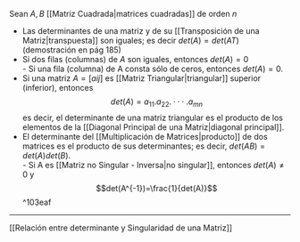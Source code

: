 Sean $A, B$ [[Matriz Cuadrada|matrices cuadradas]] de orden $n$  
- Las determinantes de una matriz y de su [[Transposición de una Matriz|transpuesta]] son iguales; es decir $det(A)=det(AT)$  (demostración en pág 185)  
- Si dos filas (columnas) de $A$ son iguales, entonces $det(A)=0$  
- Si una fila (columna) de A consta sólo de ceros, entonces $det(A) = 0$.  
- Si una matriz $A = [aij]$ es [[Matriz Triangular|triangular]] superior (inferior), entonces $$det(A) = a_{11}.a_{22}. ··· .a_{mn}$$es decir, el determinante de una matriz triangular es el producto de los elementos de la [[Diagonal Principal de una Matriz|diagonal principal]].  
- El determinante del [[Multiplicación de Matrices|producto]] de dos matrices es el producto de sus determinantes; es decir, $det(AB) = det(A) det(B)$.  
- Si A es [[Matriz no Singular - Inversa|no singular]], entonces $det(A) ≠ 0$ y $$det(A^{-1})=\frac{1}{det(A)}$$ ^103eaf
***
[[Relación entre determinante y Singularidad de una Matriz]]